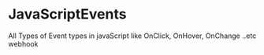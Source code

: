 # JavaScriptEvents
All Types of Event types in javaScript like OnClick, OnHover, OnChange ..etc
webhook
